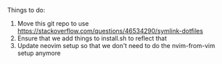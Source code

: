 Things to do:
1. Move this git repo to use https://stackoverflow.com/questions/46534290/symlink-dotfiles
2. Ensure that we add things to install.sh to reflect that
3. Update neovim setup so that we don't need to do the nvim-from-vim setup anymore
